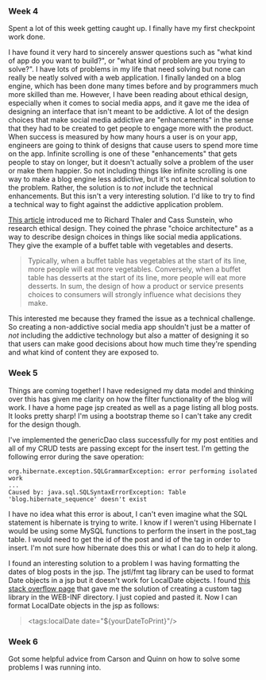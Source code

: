 ### Week 4
Spent a lot of this week getting caught up. I finally have my first checkpoint work done. 

I have found it very hard to sincerely answer questions such as "what kind of app do you want to build?", or "what kind of problem are you trying to solve?". I have lots of problems in my life that need solving but none can really be neatly solved with a web application. I finally landed on a blog engine, which has been done many times before and by programmers much more skilled than me. However, I have been reading about ethical design, especially when it comes to social media apps, and it gave me the idea of designing an interface that isn't meant to be addictive. A lot of the design choices that make social media addictive are "enhancements" in the sense that they had to be created to get people to engage more with the product. When success is measured by how many hours a user is on your app, engineers are going to think of designs that cause users to spend more time on the app. Infinite scrolling is one of these "enhancements" that gets people to stay on longer, but it doesn't actually solve a problem of the user or make them happier. So not including things like infinite scrolling is one way to make a blog engine less addictive, but it's not a technical solution to the problem. Rather, the solution is to *not* include the technical enhancements. But this isn't a very interesting solution. I'd like to try to find a technical way to fight against the addictive application problem. 

[This article](https://mindfultechnics.com/reform-social-media-part-v-ethical-design-in-social-media/) introduced me to Richard Thaler and Cass Sunstein, who research ethical design. They coined the phrase "choice architecture" as a way to describe design choices in things like social media applications. They give the example of a buffet table with vegetables and deserts. 

> Typically, when a buffet table has vegetables at the start of its line, more people will eat more vegetables. Conversely, when a buffet table has desserts at the start of its line, more people will eat more desserts. In sum, the design of how a product or service presents choices to consumers will strongly influence what decisions they make.

This interested me because they framed the issue as a technical challenge. So creating a non-addictive social media app shouldn't just be a matter of *not* including the addictive technology but also a matter of designing it so that users can make good decisions about how much time they're spending and what kind of content they are exposed to. 

### Week 5
Things are coming together! I have redesigned my data model and thinking over this has given me clarity on how the filter functionality of the blog will work. I have a home page jsp created as well as a page listing all blog posts. It looks pretty sharp! I'm using a bootstrap theme so I can't take any credit for the design though. 

I've implemented the genericDao class successfully for my post entities and all of my CRUD tests are passing except for the insert test. I'm getting the following error during the save operation:

```
org.hibernate.exception.SQLGrammarException: error performing isolated work 
... 
Caused by: java.sql.SQLSyntaxErrorException: Table 'blog.hibernate_sequence' doesn't exist
```

I have no idea what this error is about, I can't even imagine what the SQL statement is hibernate is trying to write. I know if I weren't using Hibernate I would be using some MySQL functions to perform the insert in the post_tag table. I would need to get the id of the post and id of the tag in order to insert. I'm not sure how hibernate does this or what I can do to help it along.

I found an interesting solution to a problem I was having formatting the dates of blog posts in the jsp. The jstl/fmt tag library can be used to format Date objects in a jsp but it doesn't work for LocalDate objects. I found [this stack overflow page](https://stackoverflow.com/questions/30230517/taglib-to-display-java-time-localdate-formatted) that gave me the solution of creating a custom tag library in the WEB-INF directory. I just copied and pasted it. Now I can format LocalDate objects in the jsp as follows:

> <tags:localDate date="${yourDateToPrint}"/>

### Week 6
Got some helpful advice from Carson and Quinn on how to solve some problems I was running into. 